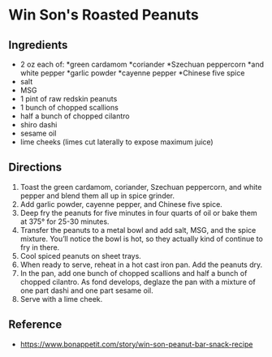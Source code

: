 # Win Son's Roasted Peanuts

## Ingredients
* 2 oz each of:
    *green cardamom
    *coriander
    *Szechuan peppercorn
    *and white pepper
    *garlic powder
    *cayenne pepper
    *Chinese five spice
* salt
* MSG
* 1 pint of raw redskin peanuts
* 1 bunch of chopped scallions
* half a bunch of chopped cilantro
* shiro dashi
* sesame oil
* lime cheeks (limes cut laterally to expose maximum juice)

## Directions
1. Toast the green cardamom, coriander, Szechuan peppercorn, and white pepper and blend them all up in spice grinder. 
2. Add garlic powder, cayenne pepper, and Chinese five spice.
3. Deep fry the peanuts for five minutes in four quarts of oil or bake them at 375° for 25-30 minutes. 
4. Transfer the peanuts to a metal bowl and add salt, MSG, and the spice mixture. You’ll notice the bowl is hot, so they actually kind of continue to fry in there. 
5. Cool spiced peanuts on sheet trays.
6. When ready to serve, reheat in a hot cast iron pan. Add the peanuts dry.
7. In the pan, add one bunch of chopped scallions and half a bunch of chopped cilantro. As fond develops, deglaze the pan with a mixture of one part dashi and one part sesame oil.
8. Serve with a lime cheek.

## Reference
* https://www.bonappetit.com/story/win-son-peanut-bar-snack-recipe
